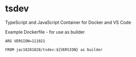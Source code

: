 # tsdev

TypeScript and JavaScript Container for Docker and VS Code

Example Dockerfile - for use as builder

```
ARG VERSION=111021

FROM jac18281828/tsdev:${VERSION} as builder
```

